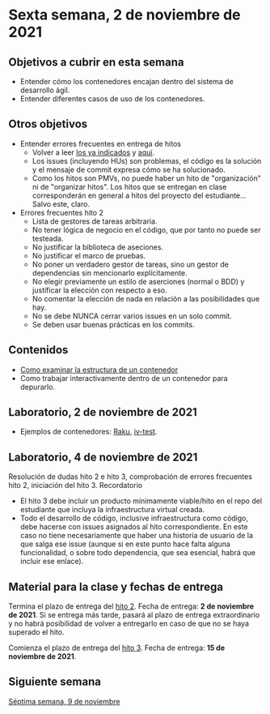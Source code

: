 # Sexta semana, 2 de noviembre de 2021


## Objetivos a cubrir en esta semana

* Entender cómo los contenedores encajan dentro del sistema de desarrollo ágil.
* Entender diferentes casos de uso de los contenedores.

## Otros objetivos


* Entender errores frecuentes en entrega de hitos
  * Volver a leer [los ya
    indicados](https://github.com/JJ/CC-21-22/blob/master/sesiones/04-semana.md#otros-objetivos)
    y
    [aquí](https://github.com/JJ/CC-21-22/blob/master/sesiones/05-semana.md#otros-objetivos).
  * Los issues (incluyendo HUs) son problemas, el código es la solución y el
    mensaje de commit expresa cómo se ha solucionado.
  * Como los hitos son PMVs, no puede haber un hito de "organización" ni de
    "organizar hitos". Los hitos que se entregan en clase corresponderán en
    general a hitos del proyecto del estudiante... Salvo este, claro.
* Errores frecuentes hito 2
  * Lista de gestores de tareas arbitraria.
  * No tener lógica de negocio en el código, que por tanto no puede ser
    testeada.
  * No justificar la biblioteca de aseciones.
  * No justificar el marco de pruebas.
  * No poner un verdadero gestor de tareas, sino un gestor de dependencias sin
    mencionarlo explícitamente.
  * No elegir previamente un estilo de aserciones (normal o BDD) y justificar la
    elección con respecto a eso.
  * No comentar la elección de nada en relación a las posibilidades que hay.
  * No se debe NUNCA cerrar varios issues en un solo commit.
  * Se deben usar buenas prácticas en los commits.

## Contenidos

* [Como examinar la estructura de un
  contenedor](http://jj.github.io/CC/documentos/temas/Contenedores.html#usando-dockerfiles)
* Como trabajar interactivamente dentro de un contenedor para depurarlo.

## Laboratorio, 2 de noviembre de 2021

* Ejemplos de contenedores:
  [Raku](https://hub.docker.com/r/jjmerelo/alpine-raku),
  [iv-test](https://hub.docker.com/r/jjmerelo/iv-test).

## Laboratorio, 4 de noviembre de 2021

Resolución de dudas hito 2 e hito 3, comprobación de errores frecuentes hito 2,
iniciación del hito 3. Recordatorio

* El hito 3 debe incluir un producto mínimamente viable/hito en el repo del
  estudiante que incluya la infraestructura virtual creada.
* Todo el desarrollo de código, inclusive infraestructura como código, debe
  hacerse con issues asignados al hito correspondiente. En este caso no tiene
  necesariamente que haber una historia de usuario de la que salga ese issue
  (aunque si en este punto hace falta alguna funcionalidad, o sobre todo
  dependencia, que sea esencial, habrá que incluir ese enlace).

## Material para la clase y fechas de entrega

Termina el plazo de entrega del [hito
2](http://jj.github.io/CC/documentos/proyecto/2.Tests). Fecha de entrega: **2 de
noviembre de 2021**. Si se entrega más tarde, pasará al plazo de entrega
extraordinario y no habrá posibilidad de volver a entregarlo en caso de que no
se haya superado el hito.

Comienza el plazo de entrega del [hito
3](http://jj.github.io/CC/documentos/proyecto/3.Docker.html). Fecha de entrega:
**15 de noviembre de 2021**.

## Siguiente semana

[Séptima semana, 9 de noviembre](07-semana.md)
